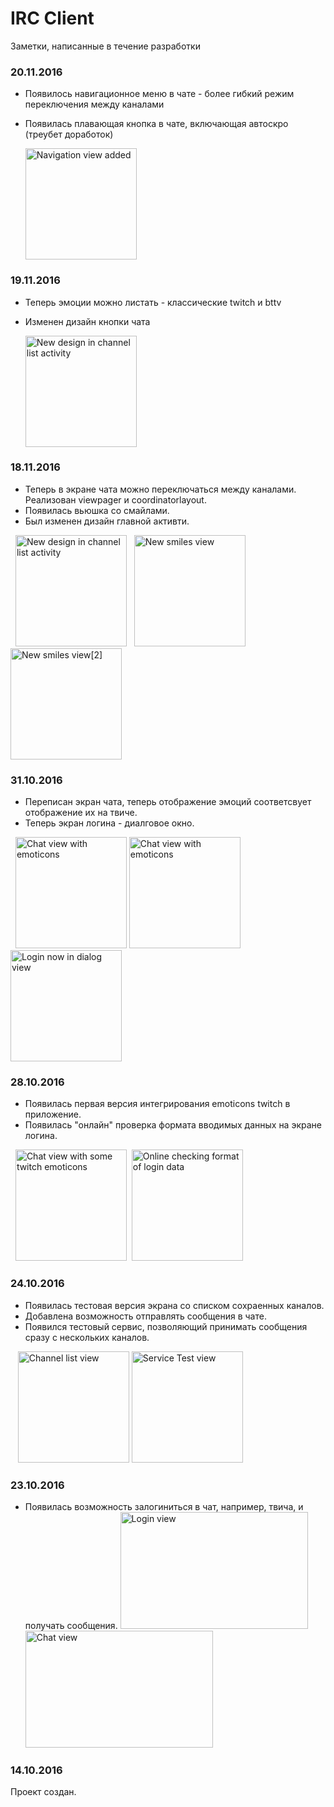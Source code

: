 # IRC Client

Заметки, написанные в течениe разработки

### 20.11.2016
* Появилось навигационное меню в чате - более гибкий режим переключения между каналами
* Появилась плавающая кнопка в чате, включающая автоскро (треубет доработок)

    <img alt="Navigation view added" src="https://pp.vk.me/c837630/v837630212/1268b/bZdciQBzrZY.jpg" height="178px">

### 19.11.2016
* Теперь эмоции можно листать - классические twitch и bttv
* Изменен дизайн кнопки чата

    <img alt="New design in channel list activity" src="https://cloud.githubusercontent.com/assets/17340158/20457771/72b0a8e0-aea3-11e6-9ae0-8662f84a0f0f.png" height="178px">

### 18.11.2016
* Теперь в экране чата можно переключаться между каналами. Реализован viewpager и coordinatorlayout.
* Появилась вьюшка со смайлами.
* Был изменен дизайн главной активти.

    <img alt="New design in channel list activity" src="https://pp.vk.me/c837630/v837630212/11ac3/TQV4WQ3YC20.jpg" height="178px">
    <img alt="New smiles view" src="https://pp.vk.me/c837630/v837630212/11ab9/apbKPyC0a3E.jpg" height="178px">
    <img alt="New smiles view[2]" src="https://pp.vk.me/c837630/v837630212/11aaf/20NrreIAI8c.jpg" height="178px">


### 31.10.2016
* Переписан экран чата, теперь отображение эмоций соответсвует отображение их на твиче.
* Теперь экран логина - диалговое окно.

    <img alt="Chat view with emoticons" src="https://pp.vk.me/c636919/v636919212/339f4/JRvnHinB1YY.jpg" height="178px">
    <img alt="Chat view with emoticons" src="https://pp.vk.me/c636919/v636919212/33a52/A2G1LDcjNso.jpg" height="178px">
    <img alt="Login now in dialog view" src="https://pp.vk.me/c636919/v636919212/33b81/XTfJNKsm9C8.jpg" height="178px">


### 28.10.2016
* Появилась первая версия интегрирования emoticons twitch в приложение.
* Появилась "онлайн" проверка формата вводимых данных на экране логина.

    <img alt="Chat view with some twitch emoticons" src="https://pp.vk.me/c636919/v636919212/334ef/cp-_viV8E7c.jpg" height="178px">
    <img alt="Online checking format of login data" src="https://pp.vk.me/c636919/v636919212/33513/d0S8ff3W2JI.jpg" height="178px">
  
### 24.10.2016
* Появилась тестовая версия экрана со списком сохраенных каналов.
* Добавлена возможность отправлять сообщения в чате.
* Появился тестовый сервис, позволяющий принимать сообщения сразу с нескольких каналов.

    <img alt="Channel list view" src="https://pp.vk.me/c636918/v636918212/2d73c/uePrHaF86TQ.jpg" height="178px">
    <img alt="Service Test view" src="https://pp.vk.me/c837732/v837732334/7f92/HyLDjIMFaTs.jpg" height="178px">


### 23.10.2016
* Появилась возможность залогиниться в чат, например, твича, и получать сообщения.
     <img alt="Login view" src="https://pp.vk.me/c636918/v636918212/2d409/8lIMuJV_rXU.jpg" width="300px" height="187px">
     <img alt="Chat view" src="https://pp.vk.me/c636918/v636918212/2d412/QOz0w-76A6Q.jpg" width="300px" height="187px">
     
### 14.10.2016
Проект создан.

